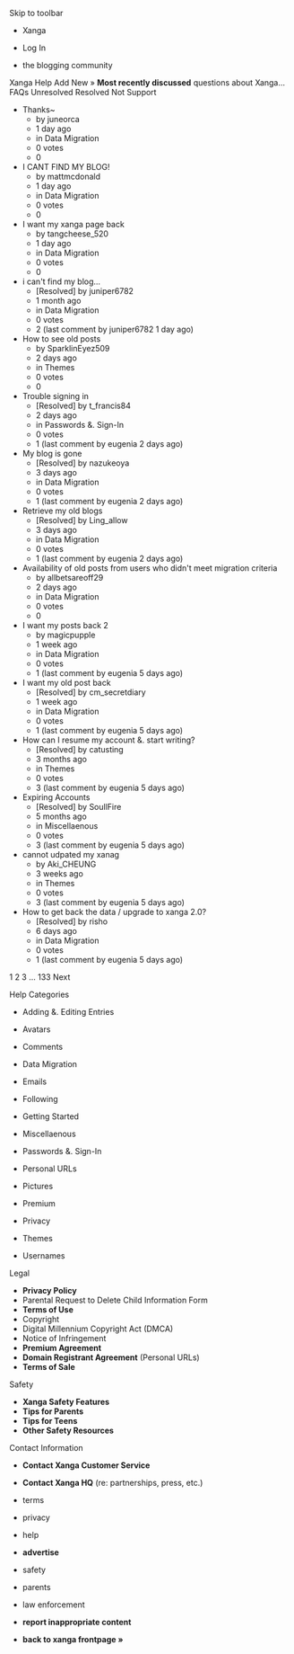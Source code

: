 Skip to toolbar

*   Xanga

*   Log In

*   the blogging community

Xanga Help Add New » **Most recently discussed** questions about Xanga… FAQs Unresolved Resolved Not Support

*   Thanks~
    *   by juneorca
    *   1 day ago
    *   in Data Migration
    *   0 votes
    *   0
*   I CANT FIND MY BLOG!
    *   by mattmcdonald
    *   1 day ago
    *   in Data Migration
    *   0 votes
    *   0
*   I want my xanga page back
    *   by tangcheese\_520
    *   1 day ago
    *   in Data Migration
    *   0 votes
    *   0
*   i can't find my blog...
    *   \[Resolved\] by juniper6782
    *   1 month ago
    *   in Data Migration
    *   0 votes
    *   2 (last comment by juniper6782 1 day ago)
*   How to see old posts
    *   by SparklinEyez509
    *   2 days ago
    *   in Themes
    *   0 votes
    *   0
*   Trouble signing in
    *   \[Resolved\] by t\_francis84
    *   2 days ago
    *   in Passwords &. Sign-In
    *   0 votes
    *   1 (last comment by eugenia 2 days ago)
*   My blog is gone
    *   \[Resolved\] by nazukeoya
    *   3 days ago
    *   in Data Migration
    *   0 votes
    *   1 (last comment by eugenia 2 days ago)
*   Retrieve my old blogs
    *   \[Resolved\] by Ling\_allow
    *   3 days ago
    *   in Data Migration
    *   0 votes
    *   1 (last comment by eugenia 2 days ago)
*   Availability of old posts from users who didn't meet migration criteria
    *   by allbetsareoff29
    *   2 days ago
    *   in Data Migration
    *   0 votes
    *   0
*   I want my posts back 2
    *   by magicpupple
    *   1 week ago
    *   in Data Migration
    *   0 votes
    *   1 (last comment by eugenia 5 days ago)
*   I want my old post back
    *   \[Resolved\] by cm\_secretdiary
    *   1 week ago
    *   in Data Migration
    *   0 votes
    *   1 (last comment by eugenia 5 days ago)
*   How can I resume my account &. start writing?
    *   \[Resolved\] by catusting
    *   3 months ago
    *   in Themes
    *   0 votes
    *   3 (last comment by eugenia 5 days ago)
*   Expiring Accounts
    *   \[Resolved\] by SoullFire
    *   5 months ago
    *   in Miscellaenous
    *   0 votes
    *   3 (last comment by eugenia 5 days ago)
*   cannot udpated my xanag
    *   by Aki\_CHEUNG
    *   3 weeks ago
    *   in Themes
    *   0 votes
    *   3 (last comment by eugenia 5 days ago)
*   How to get back the data / upgrade to xanga 2.0?
    *   \[Resolved\] by risho
    *   6 days ago
    *   in Data Migration
    *   0 votes
    *   1 (last comment by eugenia 5 days ago)

1 2 3 ... 133 Next

Help Categories

*   Adding &. Editing Entries
*   Avatars
*   Comments
*   Data Migration
*   Emails
*   Following
*   Getting Started
*   Miscellaenous

*   Passwords &. Sign-In
*   Personal URLs
*   Pictures
*   Premium
*   Privacy
*   Themes
*   Usernames

Legal

*   **Privacy Policy**
*   Parental Request to Delete Child Information Form
*   **Terms of Use**
*   Copyright
*   Digital Millennium Copyright Act (DMCA)
*   Notice of Infringement
*   **Premium Agreement**
*   **Domain Registrant Agreement** (Personal URLs)
*   **Terms of Sale**

Safety

*   **Xanga Safety Features**
*   **Tips for Parents**
*   **Tips for Teens**
*   **Other Safety Resources**

Contact Information

*   **Contact Xanga Customer Service**
*   **Contact Xanga HQ** (re: partnerships, press, etc.)

*   terms
*   privacy
*   help
*   **advertise**

*   safety
*   parents
*   law enforcement
*   **report inappropriate content**

*   **back to xanga frontpage »**
